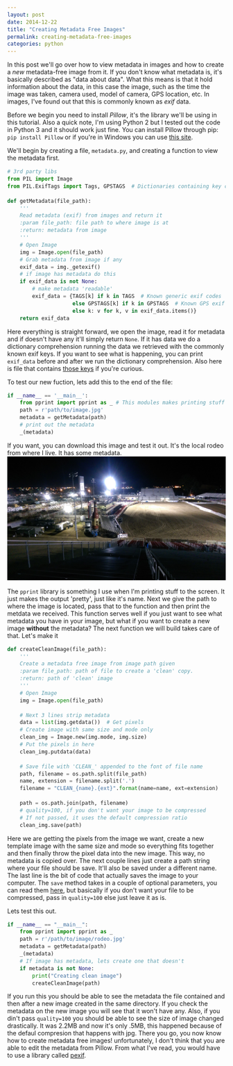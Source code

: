 ```yaml
---
layout: post
date: 2014-12-22
title: "Creating Metadata Free Images"
permalink: creating-metadata-free-images
categories: python
---
```


In this post we'll go over how to view metadata in images and how to create a *new* metadata-free image from it. If you don't know what metadata is, it's basically described as "data about data". What this means is that it hold information about the data, in this case the image, such as the time the image was taken, camera used, model of camera, GPS location, etc. In images, I've found out that this is commonly known as *exif* data.

Before we begin you need to install *Pillow*, it's the library we'll be using in this tutorial. Also a quick note, I'm using Python 2 but I tested out the code in Python 3 and it should work just fine. You can install Pillow through pip: `pip install Pillow` or if you're in Windows you can use [this site](http://www.lfd.uci.edu/~gohlke/pythonlibs/#pillow).

We'll begin by creating a file, `metadata.py`, and creating a function to view the metadata first.

```python
# 3rd party libs
from PIL import Image
from PIL.ExifTags import Tags, GPSTAGS  # Dictionaries containing key codes

def getMetadata(file_path):
    '''
    Read metadata (exif) from images and return it
    :param file_path: file path to where image is at
    :return: metadata from image
    '''
    # Open Image
    img = Image.open(file_path)
    # Grab metadata from image if any
    exif_data = img._getexif()
    # if image has metadata do this
    if exif_data is not None:
        # make metadata 'readable'
        exif_data = {TAGS[k] if k in TAGS  # Known generic exif codes
                     else GPSTAGS[k] if k in GPSTAGS  # Known GPS exif codes
                     else k: v for k, v in exif_data.items()}
    return exif_data

```

Here everything is straight forward, we open the image, read it for metadata and if doesn't have any it'll simply return `None`. If it has data we do a dictionary comprehension running the data we retrieved with the commonly known exif keys. If you want to see what is happening, you can print `exif_data` before and after we run the dictionary comprehension. Also here is file that contains [those keys](https://github.com/python-pillow/Pillow/blob/master/PIL/ExifTags.py) if you're curious.

To test our new fuction, lets add this to the end of the file:

```python
if __name__ == '__main__':
    from pprint import pprint as _ # This modules makes printing stuff pretty
    path = r'path/to/image.jpg'
    metadata = getMetadata(path)
    # print out the metadata
    _(metadata)
```

If you want, you can download this image and test it out. It's the local rodeo from where I live. It has some metadata.
![](/assets/images/posts/rodeo.jpg)

The `pprint` library is something I use when I'm printing stuff to the screen. It just makes the output 'pretty', just like it's name. Next we give the path to where the image is located, pass that to the function and then print the metdata we received. This function serves well if you just want to see what metadata you have in your image, but what if you want to create a new image **without** the metadata? The next function we will build takes care of that. Let's make it

```python
def createCleanImage(file_path):
    '''
    Create a metadata free image from image path given
    :param file_path: path of file to create a 'clean' copy.
    :return: path of 'clean' image
    '''
    # Open Image
    img = Image.open(file_path)

    # Next 3 lines strip metadata
    data = list(img.getdata())  # Get pixels
    # Create image with same size and mode only
    clean_img = Image.new(img.mode, img.size)
    # Put the pixels in here
    clean_img.putdata(data)

    # Save file with 'CLEAN_' appended to the font of file name
    path, filename = os.path.split(file_path)
    name, extension = filename.split('.')
    filename = "CLEAN_{name}.{ext}".format(name=name, ext=extension)

    path = os.path.join(path, filename)
    # quality=100, if you don't want your image to be compressed
    # If not passed, it uses the default compression ratio
    clean_img.save(path)
```

Here we are getting the pixels from the image we want, create a new template image with the same size and mode so everything fits together and then finally throw the pixel data into the new image. This way, no metadata is copied over. The next couple lines just create a path string where your file should be save. It'll also be saved under a different name. The last line is the bit of code that actually saves the image to your computer. The `save` method takes in a couple of optional parameters, you can read them [here](http://pillow.readthedocs.org/en/latest/handbook/image-file-formats.html#jpeg), but basically if you don't want your file to be compressed, pass in `quality=100` else just leave it as is.

Lets test this out.

```python
if __name__ == "__main__":
    from pprint import pprint as _
    path = r'/path/to/image/rodeo.jpg'
    metadata = getMetadata(path)
    _(metadata)
    # If image has metadata, lets create one that doesn't
    if metadata is not None:
        print("Creating clean image")
        createCleanImage(path)
```

If you run this you should be able to see the metadata the file contained and then after a new image created in the same directory. If you check the metadata on the new image you will see that it won't have any. Also, if you din't pass `quality=100` you should be able to see the size of image changed drastically. It was 2.2MB and now it's only .5MB, this happened because of the defaul compresion that happens with jpg. There you go, you now know how to create metadata free images! unfortunately, I don't think that you are able to edit the metadata from Pillow. From what I've read, you would have to use a library called [pexif](https://github.com/bennoleslie/pexif).

